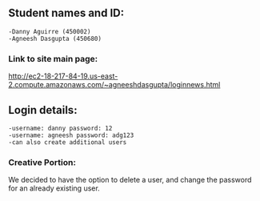 ## Student names and ID:
    -Danny Aguirre (450002)
    -Agneesh Dasgupta (450680)

### Link to site main page:
http://ec2-18-217-84-19.us-east-2.compute.amazonaws.com/~agneeshdasgupta/loginnews.html

## Login details:
    -username: danny password: 12
    -username: agneesh password: adg123
    -can also create additional users


### Creative Portion:
We decided to have the option to delete a user, and change the password for an already existing user.

